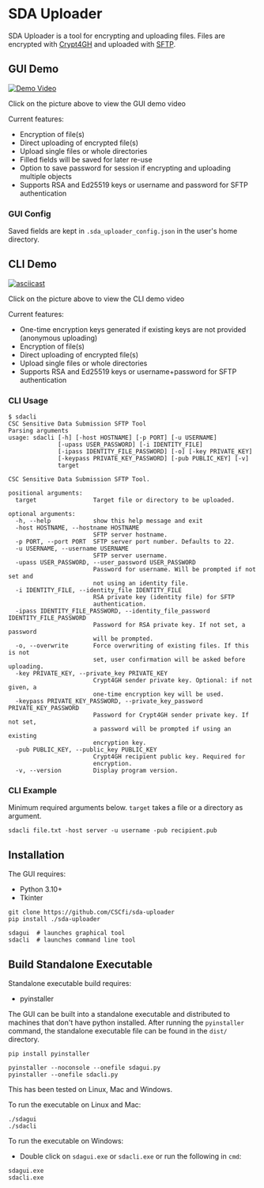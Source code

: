 # SDA Uploader
SDA Uploader is a tool for encrypting and uploading files. Files are encrypted with [Crypt4GH](http://samtools.github.io/hts-specs/crypt4gh.pdf) and uploaded with [SFTP](https://www.ssh.com/ssh/sftp/).

## GUI Demo
[![Demo Video](https://kannu.csc.fi/s/qX4PbXDDgmeBss2/preview)](https://kannu.csc.fi/s/ER4SMQWECZwnqt5)

Click on the picture above to view the GUI demo video

Current features:
- Encryption of file(s)
- Direct uploading of encrypted file(s)
- Upload single files or whole directories
- Filled fields will be saved for later re-use
- Option to save password for session if encrypting and uploading multiple objects
- Supports RSA and Ed25519 keys or username and password for SFTP authentication

### GUI Config
Saved fields are kept in `.sda_uploader_config.json` in the user's home directory.

## CLI Demo
[![asciicast](https://asciinema.org/a/367991.svg)](https://asciinema.org/a/367991)

Click on the picture above to view the CLI demo video

Current features:
- One-time encryption keys generated if existing keys are not provided (anonymous uploading)
- Encryption of file(s)
- Direct uploading of encrypted file(s)
- Upload single files or whole directories
- Supports RSA and Ed25519 keys or username+password for SFTP authentication

### CLI Usage
```
$ sdacli 
CSC Sensitive Data Submission SFTP Tool
Parsing arguments
usage: sdacli [-h] [-host HOSTNAME] [-p PORT] [-u USERNAME]
              [-upass USER_PASSWORD] [-i IDENTITY_FILE]
              [-ipass IDENTITY_FILE_PASSWORD] [-o] [-key PRIVATE_KEY]
              [-keypass PRIVATE_KEY_PASSWORD] [-pub PUBLIC_KEY] [-v]
              target

CSC Sensitive Data Submission SFTP Tool.

positional arguments:
  target                Target file or directory to be uploaded.

optional arguments:
  -h, --help            show this help message and exit
  -host HOSTNAME, --hostname HOSTNAME
                        SFTP server hostname.
  -p PORT, --port PORT  SFTP server port number. Defaults to 22.
  -u USERNAME, --username USERNAME
                        SFTP server username.
  -upass USER_PASSWORD, --user_password USER_PASSWORD
                        Password for username. Will be prompted if not set and
                        not using an identity file.
  -i IDENTITY_FILE, --identity_file IDENTITY_FILE
                        RSA private key (identity file) for SFTP
                        authentication.
  -ipass IDENTITY_FILE_PASSWORD, --identity_file_password IDENTITY_FILE_PASSWORD
                        Password for RSA private key. If not set, a password
                        will be prompted.
  -o, --overwrite       Force overwriting of existing files. If this is not
                        set, user confirmation will be asked before uploading.
  -key PRIVATE_KEY, --private_key PRIVATE_KEY
                        Crypt4GH sender private key. Optional: if not given, a
                        one-time encryption key will be used.
  -keypass PRIVATE_KEY_PASSWORD, --private_key_password PRIVATE_KEY_PASSWORD
                        Password for Crypt4GH sender private key. If not set,
                        a password will be prompted if using an existing
                        encryption key.
  -pub PUBLIC_KEY, --public_key PUBLIC_KEY
                        Crypt4GH recipient public key. Required for
                        encryption.
  -v, --version         Display program version.
```

### CLI Example
Minimum required arguments below. `target` takes a file or a directory as argument.
```
sdacli file.txt -host server -u username -pub recipient.pub
```

## Installation

The GUI requires:
- Python 3.10+
- Tkinter

```
git clone https://github.com/CSCfi/sda-uploader
pip install ./sda-uploader

sdagui  # launches graphical tool
sdacli  # launches command line tool
```

## Build Standalone Executable

Standalone executable build requires:
- pyinstaller

The GUI can be built into a standalone executable and distributed to machines that don't have python installed. After running the `pyinstaller` command, the standalone executable file can be found in the `dist/` directory.

```
pip install pyinstaller

pyinstaller --noconsole --onefile sdagui.py
pyinstaller --onefile sdacli.py
```

This has been tested on Linux, Mac and Windows.

To run the executable on Linux and Mac:
```
./sdagui
./sdacli
```

To run the executable on Windows:
- Double click on `sdagui.exe` or `sdacli.exe` or run the following in `cmd`:
```
sdagui.exe
sdacli.exe
```

